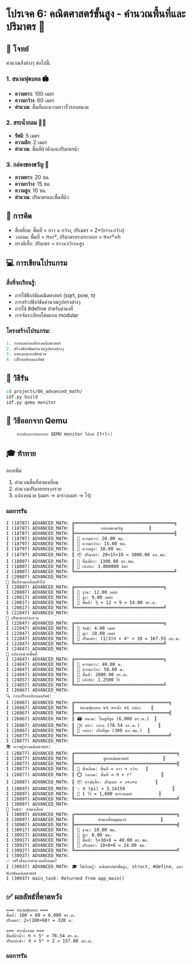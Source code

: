 # โปรเจค 6: คณิตศาสตร์ขั้นสูง - คำนวณพื้นที่และปริมาตร 📐

## 🎯 โจทย์
คำนวณสิ่งต่างๆ ต่อไปนี้:

### 1. สนามฟุตบอล 🏟️
- **ความยาว**: 100 เมตร
- **ความกว้าง**: 60 เมตร
- **คำนวณ**: พื้นที่และความยาวรั้วรอบสนาม

### 2. สระน้ำกลม 🏊‍♀️
- **รัศมี**: 5 เมตร
- **ความลึก**: 2 เมตร
- **คำนวณ**: พื้นที่ผิวน้ำและปริมาตรน้ำ

### 3. กล่องของขวัญ 🎁
- **ความยาว**: 20 ซม.
- **ความกว้าง**: 15 ซม.
- **ความสูง**: 10 ซม.
- **คำนวณ**: ปริมาตรและพื้นที่ผิว

## 🧮 การคิด
- สี่เหลี่ยม: พื้นที่ = ยาว × กว้าง, ปริเมตร = 2×(ยาว+กว้าง)
- วงกลม: พื้นที่ = π×r², ปริมาตรทรงกระบอก = π×r²×h
- ทรงผีเสื้อ: ปริมาตร = ยาว×กว้าง×สูง


## 💻 การเขียนโปรแกรม

### สิ่งที่จะเรียนรู้:
- การใช้ฟังก์ชันคณิตศาสตร์ (sqrt, pow, π)
- การสร้างฟังก์ชันคำนวณรูปทรงต่างๆ
- การใช้ #define สำหรับค่าคงที่
- การจัดระเบียบโค้ดแบบ modular

### โครงสร้างโปรแกรม:
```c
1. กำหนดค่าคงที่ทางคณิตศาสตร์
2. สร้างฟังก์ชันคำนวณรูปทรงต่างๆ
3. แสดงผลแบบมีหน่วย
4. เปรียบเทียบผลลัพธ์
```

## 🚀 วิธีรัน

```bash
cd projects/06_advanced_math/
idf.py build
idf.py qemu monitor
```
## 🚪 วิธีออกจาก Qemu
``` c
    หากต้องการออกจาก QEMU monitor ให้กด Ctrl+]
``` 

## 🎓 ท้าทาย

ลองเพิ่ม:
1. คำนวณพื้นที่สามเหลี่ยม
2. คำนวณปริมาตรทรงกรวย
3. แปลงหน่วย (เมตร → ตารางเมตร → ไร่)

### ผลการรัน
```
I (18787) ADVANCED_MATH: ╔══════════════════════════════════════╗
I (18787) ADVANCED_MATH: ║          กล่องของขวัญ          ║
I (18787) ADVANCED_MATH: ╠══════════════════════════════════════╣
I (18787) ADVANCED_MATH: ║ 📏 ความยาว: 20.00 ซม.
I (18797) ADVANCED_MATH: ║ 📏 ความกว้าง: 15.00 ซม.
I (18797) ADVANCED_MATH: ║ 📏 ความสูง: 10.00 ซม.
I (18797) ADVANCED_MATH: ║ 📦 ปริมาตร: 20×15×10 = 3000.00 ลบ.ซม.
I (18807) ADVANCED_MATH: ║ 🎀 พื้นที่ผิว: 1300.00 ตร.ซม.
I (18807) ADVANCED_MATH: ║ 📐 เท่ากับ: 3.000000 ลิตร
I (18807) ADVANCED_MATH: ╚══════════════════════════════════════╝
I (20807) ADVANCED_MATH: 
🔺 พื้นที่สามเหลี่ยมทั่วไป
I (20807) ADVANCED_MATH: ╔══════════════════════════════════╗
I (20807) ADVANCED_MATH: ║ 📏 ฐาน: 12.00 เมตร
I (20817) ADVANCED_MATH: ║ 📏 สูง: 9.00 เมตร
I (20817) ADVANCED_MATH: ║ 📐 พื้นที่: ½ × 12 × 9 = 54.00 ตร.ม.
I (20817) ADVANCED_MATH: ╚══════════════════════════════════╝
I (22847) ADVANCED_MATH: 
🍦 ปริมาตรทรงกรวย
I (22847) ADVANCED_MATH: ╔══════════════════════════════════╗
I (22847) ADVANCED_MATH: ║ 📏 รัศมี: 4.00 เมตร
I (22847) ADVANCED_MATH: ║ 📏 สูง: 10.00 เมตร
I (22847) ADVANCED_MATH: ║ 📐 ปริมาตร: (1/3)π × 4² × 10 = 167.55 ลบ.ม.
I (22847) ADVANCED_MATH: ╚══════════════════════════════════╝
I (24847) ADVANCED_MATH: 
🔄 แปลงหน่วยพื้นที่
I (24847) ADVANCED_MATH: ╔══════════════════════════════════╗
I (24847) ADVANCED_MATH: ║ 📏 ความยาว: 40.00 ม.
I (24847) ADVANCED_MATH: ║ 📏 ความกว้าง: 50.00 ม.
I (24847) ADVANCED_MATH: ║ 📐 พื้นที่: 2000.00 ตร.ม.
I (24857) ADVANCED_MATH: ║ 🌾 เท่ากับ: 1.2500 ไร่
I (24857) ADVANCED_MATH: ╚══════════════════════════════════╝
I (26867) ADVANCED_MATH: 
🔍 การเปรียบเทียบผลลัพธ์:
I (26867) ADVANCED_MATH: ╔════════════════════════════════════╗
I (26867) ADVANCED_MATH: ║  สนามฟุตบอล vs สระน้ำ vs กล่อง    ║
I (26867) ADVANCED_MATH: ╠════════════════════════════════════╣
I (26867) ADVANCED_MATH: ║ 🏟️ สนาม: ใหญ่ที่สุด (6,000 ตร.ม.)  ║
I (26867) ADVANCED_MATH: ║ 🏊‍♀️ สระ: กลาง (78.54 ตร.ม.)       ║
I (26867) ADVANCED_MATH: ║ 🎁 กล่อง: เล็กที่สุด (300 ลบ.ซม.)  ║
I (26877) ADVANCED_MATH: ╚════════════════════════════════════╝
I (28877) ADVANCED_MATH: 
📚 ความรู้ทางคณิตศาสตร์:
I (28877) ADVANCED_MATH: ╔═══════════════════════════════════════╗
I (28877) ADVANCED_MATH: ║           สูตรคณิตศาสตร์             ║
I (28877) ADVANCED_MATH: ╠═══════════════════════════════════════╣
I (28877) ADVANCED_MATH: ║ 📐 สี่เหลี่ยม: พื้นที่ = ยาว × กว้าง   ║
I (28877) ADVANCED_MATH: ║ ⭕ วงกลม: พื้นที่ = π × r²           ║
I (28887) ADVANCED_MATH: ║ 📦 ทรงผีเสื้อ: ปริมาตร = ย×ก×ส       ║
I (28897) ADVANCED_MATH: ║ 💡 π (pi) ≈ 3.14159                  ║
I (28897) ADVANCED_MATH: ║ 🌾 1 ไร่ = 1,600 ตารางเมตร          ║
I (28897) ADVANCED_MATH: ╚═══════════════════════════════════════╝
I (30897) ADVANCED_MATH: 
🎯 โบนัส: สามเหลี่ยม
I (30897) ADVANCED_MATH: ╔═══════════════════════════════════════╗
I (30897) ADVANCED_MATH: ║         สามเหลี่ยมมุมฉาก             ║
I (30907) ADVANCED_MATH: ╠═══════════════════════════════════════╣
I (30917) ADVANCED_MATH: ║ 📏 ฐาน: 10.00 ซม.
I (30917) ADVANCED_MATH: ║ 📏 สูง: 8.00 ซม.
I (30917) ADVANCED_MATH: ║ 📐 พื้นที่: ½×10×8 = 40.00 ตร.ซม.
I (30927) ADVANCED_MATH: ║ 🔄 ปริเมตร: 10+8+6 = 24.00 ซม.
I (30927) ADVANCED_MATH: ╚═══════════════════════════════════════╝
I (30937) ADVANCED_MATH: 
✅ เสร็จสิ้นการคำนวณทั้งหมด!
I (30937) ADVANCED_MATH: 🎓 ได้เรียนรู้: คณิตศาสตร์ขั้นสูง, struct, #define, และฟังก์ชันคณิตศาสตร์
I (30937) main_task: Returned from app_main()
```
## ✅ ผลลัพธ์ที่คาดหวัง

```
=== สนามฟุตบอล ===
พื้นที่: 100 × 60 = 6,000 ตร.ม.
ปริเมตร: 2×(100+60) = 320 ม.

=== สระน้ำกลม ===
พื้นที่ผิวน้ำ: π × 5² = 78.54 ตร.ม.
ปริมาตรน้ำ: π × 5² × 2 = 157.08 ลบ.ม.
```
### ผลการรัน
```

```
